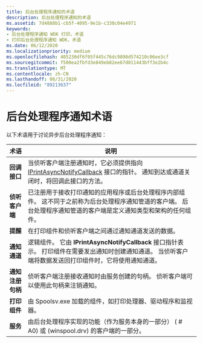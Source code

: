 ```yaml
---
title: 后台处理程序通知的术语
description: 后台处理程序通知的术语
ms.assetid: 7d4888b1-cb5f-4095-9e1b-c330c04e4971
keywords:
- 后台处理程序通知 WDK 打印，术语
- 打印后台处理程序通知 WDK，术语
ms.date: 06/12/2020
ms.localizationpriority: medium
ms.openlocfilehash: 405230df6f05f445c76dc9898d574210c06ee3cf
ms.sourcegitcommit: f500ea2fbfd3e849eb82ee67d011443bff3e2b4c
ms.translationtype: MT
ms.contentlocale: zh-CN
ms.lasthandoff: 08/31/2020
ms.locfileid: "89213637"
---
```

# <a name="spooler-notification-terminology"></a>后台处理程序通知术语

以下术语用于讨论异步后台处理程序通知：

| 术语 | 说明 |
|--|--|
| **回调接口** | 当侦听客户端注册通知时，它必须提供指向 [IPrintAsyncNotifyCallback](/windows/win32/api/prnasnot/nn-prnasnot-iprintasyncnotifycallback) 接口的指针。 通知到达或通道关闭时，将回调此接口的方法。 |
| **侦听客户端** | 已注册用于接收打印通知的应用程序或后台处理程序内部组件。 这不同于之前称为后台处理程序通知管道的客户端。 后台处理程序通知管道的客户端是定义通知类型和架构的任何组件。 |
| **提醒** | 在打印组件和侦听客户端之间通过通知通道发送的数据。 |
| **通知通道** | 逻辑组件。 它由 **IPrintAsyncNotifyCallback** 接口指针表示。 打印组件在需要发出通知时创建通知通道。 当侦听客户端将数据发送回打印组件时，它将使用通知通道。 |
| **通知注册句柄** | 侦听客户端注册接收通知时由服务创建的句柄。 侦听客户端可以使用此句柄来注销通知。 |
| **打印组件** | 由 Spoolsv.exe 加载的组件，如打印处理器、驱动程序和监视器。 |
| **服务** | 由后台处理程序实现的功能（作为服务本身的一部分） ( # A0) 或 (winspool.drv) 的客户端的一部分。 |